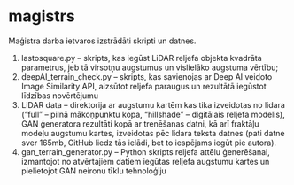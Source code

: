 # magistrs

Maģistra darba ietvaros izstrādāti skripti un datnes.

1) lastosquare.py – skripts, kas iegūst LiDAR reljefa objekta kvadrāta parametrus, jeb tā virsotņu augstumus un vislielāko augstuma vērtību;
2) deepAI_terrain_check.py – skripts, kas savienojas ar Deep AI veidoto Image Similarity API, aizsūtot reljefa paraugus un rezultātā iegūstot līdzības novērtējumu
3) LiDAR data – direktorija ar augstumu kartēm kas tika izveidotas no lidara (“full” – pilnā mākoņpunktu kopa, “hillshade” – digitālais reljefa modelis), GAN ģeneratora rezultāti kopā ar trenēšanas datni, kā arī fraktāļu modeļu augstumu kartes, izveidotas pēc lidara teksta datnes (pati datne sver 165mb, GitHub liedz tās ielādi, bet to iespējams iegūt pie autora).
3) gan_terrain_generator.py – Python skripts reljefa attēlu ģenerēšanai, izmantojot no atvērtajiem datiem iegūtas reljefa augstumu kartes un pielietojot GAN neironu tīklu tehnoloģiju
